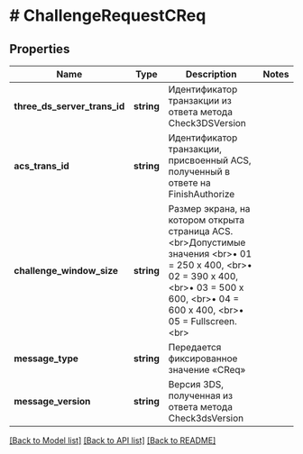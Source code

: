 # # ChallengeRequestCReq

## Properties

Name | Type | Description | Notes
------------ | ------------- | ------------- | -------------
**three_ds_server_trans_id** | **string** | Идентификатор транзакции из ответа метода Check3DSVersion |
**acs_trans_id** | **string** | Идентификатор транзакции, присвоенный ACS, полученный в ответе на FinishAuthorize |
**challenge_window_size** | **string** | Размер экрана, на котором открыта страница ACS. &lt;br&gt;Допустимые значения &lt;br&gt;• 01 &#x3D; 250 x 400, &lt;br&gt;• 02 &#x3D; 390 x 400, &lt;br&gt;• 03 &#x3D; 500 x 600, &lt;br&gt;• 04 &#x3D; 600 x 400, &lt;br&gt;• 05 &#x3D; Fullscreen. &lt;br&gt; |
**message_type** | **string** | Передается фиксированное значение «CReq» |
**message_version** | **string** | Версия 3DS, полученная из ответа метода Check3dsVersion |

[[Back to Model list]](../../README.md#models) [[Back to API list]](../../README.md#endpoints) [[Back to README]](../../README.md)
